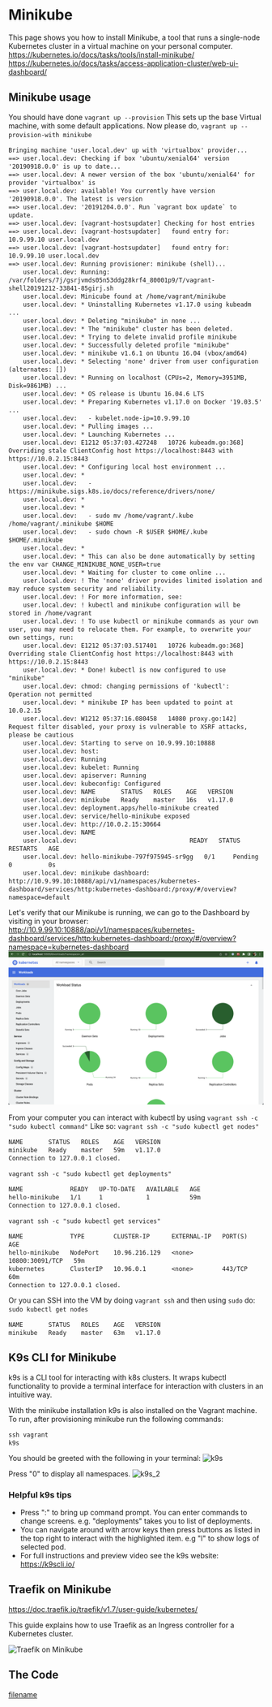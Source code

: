 # Minikube
This page shows you how to install Minikube, a tool that runs a single-node Kubernetes cluster in a virtual machine on your personal computer.
https://kubernetes.io/docs/tasks/tools/install-minikube/
https://kubernetes.io/docs/tasks/access-application-cluster/web-ui-dashboard/

## Minikube usage

You should have done `vagrant up --provision` This sets up the base Virtual machine, with some default applications.
Now please do,
`vagrant up --provision-with minikube`
```
Bringing machine 'user.local.dev' up with 'virtualbox' provider...
==> user.local.dev: Checking if box 'ubuntu/xenial64' version '20190918.0.0' is up to date...
==> user.local.dev: A newer version of the box 'ubuntu/xenial64' for provider 'virtualbox' is
==> user.local.dev: available! You currently have version '20190918.0.0'. The latest is version
==> user.local.dev: '20191204.0.0'. Run `vagrant box update` to update.
==> user.local.dev: [vagrant-hostsupdater] Checking for host entries
==> user.local.dev: [vagrant-hostsupdater]   found entry for: 10.9.99.10 user.local.dev
==> user.local.dev: [vagrant-hostsupdater]   found entry for: 10.9.99.10 user.local.dev
==> user.local.dev: Running provisioner: minikube (shell)...
    user.local.dev: Running: /var/folders/7j/gsrjvmds05n53ddg28krf4_80001p9/T/vagrant-shell20191212-33841-85girj.sh
    user.local.dev: Minicube found at /home/vagrant/minikube
    user.local.dev: * Uninstalling Kubernetes v1.17.0 using kubeadm ...
    user.local.dev: * Deleting "minikube" in none ...
    user.local.dev: * The "minikube" cluster has been deleted.
    user.local.dev: * Trying to delete invalid profile minikube
    user.local.dev: * Successfully deleted profile "minikube"
    user.local.dev: * minikube v1.6.1 on Ubuntu 16.04 (vbox/amd64)
    user.local.dev: * Selecting 'none' driver from user configuration (alternates: [])
    user.local.dev: * Running on localhost (CPUs=2, Memory=3951MB, Disk=9861MB) ...
    user.local.dev: * OS release is Ubuntu 16.04.6 LTS
    user.local.dev: * Preparing Kubernetes v1.17.0 on Docker '19.03.5' ...
    user.local.dev:   - kubelet.node-ip=10.9.99.10
    user.local.dev: * Pulling images ...
    user.local.dev: * Launching Kubernetes ...
    user.local.dev: E1212 05:37:03.427248   10726 kubeadm.go:368] Overriding stale ClientConfig host https://localhost:8443 with https://10.0.2.15:8443
    user.local.dev: * Configuring local host environment ...
    user.local.dev: *
    user.local.dev:   - https://minikube.sigs.k8s.io/docs/reference/drivers/none/
    user.local.dev: *
    user.local.dev: *
    user.local.dev:   - sudo mv /home/vagrant/.kube /home/vagrant/.minikube $HOME
    user.local.dev:   - sudo chown -R $USER $HOME/.kube $HOME/.minikube
    user.local.dev: *
    user.local.dev: * This can also be done automatically by setting the env var CHANGE_MINIKUBE_NONE_USER=true
    user.local.dev: * Waiting for cluster to come online ...
    user.local.dev: ! The 'none' driver provides limited isolation and may reduce system security and reliability.
    user.local.dev: ! For more information, see:
    user.local.dev: ! kubectl and minikube configuration will be stored in /home/vagrant
    user.local.dev: ! To use kubectl or minikube commands as your own user, you may need to relocate them. For example, to overwrite your own settings, run:
    user.local.dev: E1212 05:37:03.517401   10726 kubeadm.go:368] Overriding stale ClientConfig host https://localhost:8443 with https://10.0.2.15:8443
    user.local.dev: * Done! kubectl is now configured to use "minikube"
    user.local.dev: chmod: changing permissions of 'kubectl': Operation not permitted
    user.local.dev: * minikube IP has been updated to point at 10.0.2.15
    user.local.dev: W1212 05:37:16.080458   14080 proxy.go:142] Request filter disabled, your proxy is vulnerable to XSRF attacks, please be cautious
    user.local.dev: Starting to serve on 10.9.99.10:10888
    user.local.dev: host:
    user.local.dev: Running
    user.local.dev: kubelet: Running
    user.local.dev: apiserver: Running
    user.local.dev: kubeconfig: Configured
    user.local.dev: NAME       STATUS   ROLES    AGE   VERSION
    user.local.dev: minikube   Ready    master   16s   v1.17.0
    user.local.dev: deployment.apps/hello-minikube created
    user.local.dev: service/hello-minikube exposed
    user.local.dev: http://10.0.2.15:30664
    user.local.dev: NAME
    user.local.dev:                               READY   STATUS    RESTARTS   AGE
    user.local.dev: hello-minikube-797f975945-sr9gg   0/1     Pending   0          0s
    user.local.dev: minikube dashboard: http://10.9.99.10:10888/api/v1/namespaces/kubernetes-dashboard/services/http:kubernetes-dashboard:/proxy/#/overview?namespace=default
```    
Let's verify that our Minikube is running, we can go to the Dashboard by visiting in your browser:
http://10.9.99.10:10888/api/v1/namespaces/kubernetes-dashboard/services/http:kubernetes-dashboard:/proxy/#/overview?namespace=kubernetes-dashboard
![Minikube](images/minikube.png?raw=true "Minikube")

From your computer you can interact with kubectl by using `vagrant ssh -c "sudo kubectl command"`
Like so:
`vagrant ssh -c "sudo kubectl get nodes"`                                           

```
NAME       STATUS   ROLES    AGE   VERSION
minikube   Ready    master   59m   v1.17.0
Connection to 127.0.0.1 closed.
```

`vagrant ssh -c "sudo kubectl get deployments"`

```
NAME             READY   UP-TO-DATE   AVAILABLE   AGE
hello-minikube   1/1     1            1           59m
Connection to 127.0.0.1 closed.
```

`vagrant ssh -c "sudo kubectl get services"`

```
NAME             TYPE        CLUSTER-IP      EXTERNAL-IP   PORT(S)           AGE
hello-minikube   NodePort    10.96.216.129   <none>        10800:30091/TCP   59m
kubernetes       ClusterIP   10.96.0.1       <none>        443/TCP           60m
Connection to 127.0.0.1 closed.
```

Or you can SSH into the VM by doing `vagrant ssh` and then using `sudo` do:
`sudo kubectl get nodes`

```
NAME       STATUS   ROLES    AGE   VERSION
minikube   Ready    master   63m   v1.17.0
```

## K9s CLI for Minikube
k9s is a CLI tool for interacting with k8s clusters. It wraps kubectl functionality to provide a terminal interface for interaction with clusters in an intuitive way. 

With the minikube installation k9s is also installed on the Vagrant machine. To run, after provisioning minikube run the following commands:
```
ssh vagrant
k9s
```
You should be greeted with the following in your terminal:
![k9s](images/k9s_screenshot1.png?raw=true "k9s")

Press "0" to display all namespaces. 
![k9s_2](images/k9s_screenshot2.png?raw=true "k9s_2")
### Helpful k9s tips
- Press ":" to bring up command prompt. You can enter commands to change screens. e.g. "deployments" takes you to list of deployments.
- You can navigate around with arrow keys then press buttons as listed in the top right to interact with the highlighted item. e.g "l" to show logs of selected pod. 
- For full instructions and preview video see the k9s website: https://k9scli.io/
  

## Traefik on Minikube
https://doc.traefik.io/traefik/v1.7/user-guide/kubernetes/

This guide explains how to use Traefik as an Ingress controller for a Kubernetes cluster.

![Traefik on Minikube](images/minikube-traefik-dashboard.png?raw=true "Traefik on Minikube")

## The Code

[filename](minikube.sh ':include :type=code')